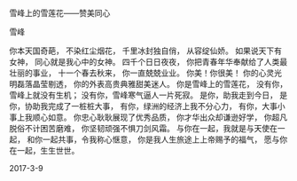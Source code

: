 雪峰上的雪莲花——赞美同心

雪峰


你本天国奇葩，
不染红尘烟花，
千里冰封独自俏，
从容绽仙娇。
如果说天下有女神，
同心就是我心中的女神。
四千个日日夜夜，
你把青春年华奉献给了人类最壮丽的事业，
十一个春去秋来，
你一直兢兢业业。
你美！你很美！
你的心灵光明磊落晶莹剔透，
你的外表高贵典雅甜美迷人。
你是雪峰上的雪莲花，
没有你，雪峰上就没有生机；
没有你，雪峰寒气逼人一片死寂。
是你，助我走到今日，
是你，协助我完成了一桩桩大事，
有你，绿洲的经济上我不分心力，
有你，大事小事上我顺心如意。
你忠心耿耿展现了优秀品质，
你才华出众却谦逊好学，
你超凡脱俗不计困苦磨难，
你坚韧顽强不惧刀剑风霜。
与你在一起，我就是与天使在一起，
和你一起共事，令我称心惬意，
你是我人生旅途上上帝赐予的福气，
愿与你在一起，生生世世。

2017-3-9




